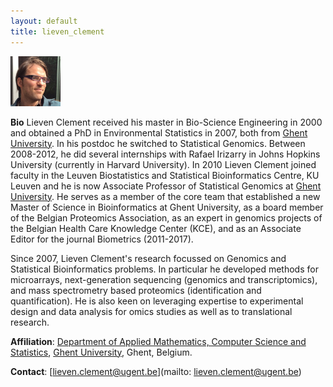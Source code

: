 ```yaml
---
layout: default
title: lieven_clement
---
```

<img src="./figs/Lieven_Clement.png" width="80">

**Bio** Lieven Clement received his master in Bio-Science Engineering in 2000 and obtained a PhD in Environmental Statistics in 2007, both from [Ghent University](https://www.ugent.be). In his postdoc he switched to Statistical Genomics. Between 2008-2012, he did several internships with Rafael Irizarry in Johns Hopkins University (currently in Harvard University). In 2010 Lieven Clement joined faculty in the Leuven Biostatistics and Statistical Bioinformatics Centre, KU Leuven and he is now Associate Professor of Statistical Genomics at [Ghent University](htpps://www.ugent.be). He serves as a member of the core team that established a new Master of Science in Bioinformatics at Ghent University, as a board member of the Belgian Proteomics Association, as an expert in genomics projects of the Belgian Health Care Knowledge Center (KCE), and as an Associate Editor for the journal Biometrics (2011-2017).

Since 2007, Lieven Clement's research focussed on Genomics and Statistical Bioinformatics problems. In particular he developed methods for microarrays, next-generation sequencing (genomics and transcriptomics), and mass spectrometry based proteomics (identification and quantification). He is also keen on leveraging expertise to experimental design and data analysis for omics studies as well as to translational research.

**Affiliation**: [Department of Applied Mathematics, Computer Science and Statistics](https://www.ugent.be/we/twist/), [Ghent University](htpps://www.ugent.be), Ghent, Belgium.

**Contact**: [lieven.clement@ugent.be](mailto: lieven.clement@ugent.be)
